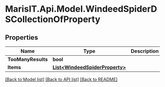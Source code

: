 
# MarisIT.Api.Model.WindeedSpiderDSCollectionOfProperty

## Properties

Name | Type | Description | Notes
------------ | ------------- | ------------- | -------------
**TooManyResults** | **bool** |  | [optional] 
**Items** | [**List&lt;WindeedSpiderProperty&gt;**](WindeedSpiderProperty.md) |  | [optional] 

[[Back to Model list]](../README.md#documentation-for-models)
[[Back to API list]](../README.md#documentation-for-api-endpoints)
[[Back to README]](../README.md)

